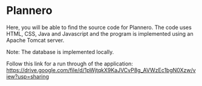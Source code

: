# Plannero

Here, you will be able to find the source code for Plannero. The code uses HTML, CSS, Java and Javascript and the program is implemented using an Apache Tomcat server.

Note: The database is implemented locally. 


Follow this link for a run through of the application: https://drive.google.com/file/d/1pWjtqkX9KaJVCvP8g_AVWzEc1bgN0Xzw/view?usp=sharing
